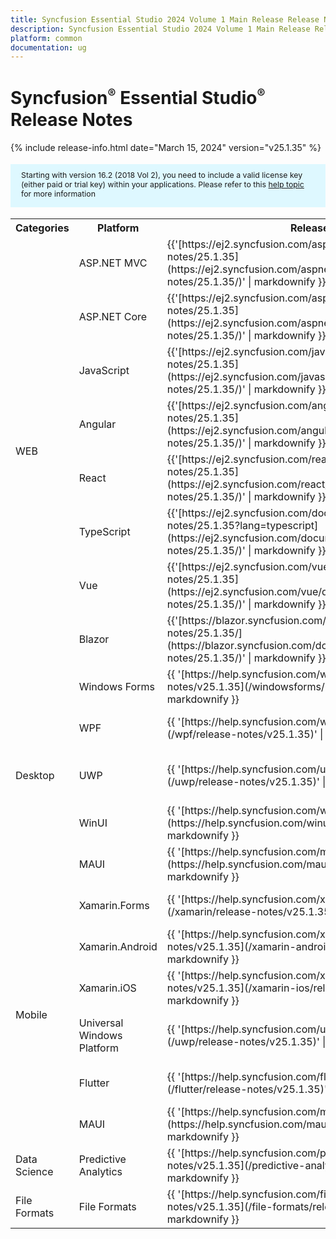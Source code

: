 ```yaml
---
title: Syncfusion Essential Studio 2024 Volume 1 Main Release Release Notes  
description: Syncfusion Essential Studio 2024 Volume 1 Main Release Release Notes  
platform: common
documentation: ug
---
```


# Syncfusion<sup style="font-size:70%">&reg;</sup> Essential Studio<sup style="font-size:70%">&reg;</sup>  Release Notes  

{% include release-info.html date="March 15, 2024"   version="v25.1.35" %} 

<style>
#license {
    font-size: .88em!important;
margin-top: 1.5em;     margin-bottom: 1.5em;
    background-color: #def8ff;
    padding: 10px 17px 14px;
}
</style>

<div id="license">
Starting with version 16.2 (2018 Vol 2), you need to include a valid license key (either paid or trial key) within your applications. 
Please refer to this <a href="/common/essential-studio/licensing/license-key">help topic</a> for more information 
</div>



<table>
<tr>
<th>
Categories</th><th>
Platform</th><th>
Release Notes</th><th>
Read Me</th></tr>
<tr>
<td rowspan="8">
WEB 
</td>
<td>
ASP.NET MVC
</td>
<td>{{'[https://ej2.syncfusion.com/aspnetmvc/documentation/release-notes/25.1.35](https://ej2.syncfusion.com/aspnetmvc/documentation/release-notes/25.1.35/)' | markdownify }}
</td>
<td>{{'[http://files2.syncfusion.com/Installs/v25.1.35/ReadMe/web/ASPMVC.html](http://files2.syncfusion.com/Installs/v25.1.35/ReadMe/web/ASPMVC.html)' | markdownify }}
</td>
</tr>
<tr>
<td>
ASP.NET Core	
</td>
<td>{{'[https://ej2.syncfusion.com/aspnetcore/documentation/release-notes/25.1.35](https://ej2.syncfusion.com/aspnetcore/documentation/release-notes/25.1.35/)' | markdownify }}
</td>
<td>{{'[http://files2.syncfusion.com/Installs/v25.1.35/ReadMe/web/ASPNETCORE.html](http://files2.syncfusion.com/Installs/v25.1.35/ReadMe/web/ASPNETCORE.html)' | markdownify }}
</td>
</tr>
<tr>
<td>
JavaScript
</td>
<td>{{'[https://ej2.syncfusion.com/javascript/documentation/release-notes/25.1.35](https://ej2.syncfusion.com/javascript/documentation/release-notes/25.1.35/)' | markdownify }}
</td>
<td>{{'[http://files2.syncfusion.com/Installs/v25.1.35/ReadMe/web/JavaScript.html](http://files2.syncfusion.com/Installs/v25.1.35/ReadMe/web/JavaScript.html)' | markdownify }}
</td>
</tr>
<tr>
<td>
Angular
</td>
<td>{{'[https://ej2.syncfusion.com/angular/documentation/release-notes/25.1.35](https://ej2.syncfusion.com/angular/documentation/release-notes/25.1.35/)' | markdownify }}
</td>
<td>{{'[http://files2.syncfusion.com/Installs/v25.1.35/ReadMe/web/Angular.html](http://files2.syncfusion.com/Installs/v25.1.35/ReadMe/web/Angular.html)' | markdownify }}
</td>
</tr>
<tr>
<td>
React
</td>
<td>{{'[https://ej2.syncfusion.com/react/documentation/release-notes/25.1.35](https://ej2.syncfusion.com/react/documentation/release-notes/25.1.35/)' | markdownify }}
</td>
<td>{{'[http://files2.syncfusion.com/Installs/v25.1.35/ReadMe/web/React.html](http://files2.syncfusion.com/Installs/v25.1.35/ReadMe/web/React.html)' | markdownify }}
</td>
</tr>
<tr>
<td>
TypeScript
</td>
<td>{{'[https://ej2.syncfusion.com/documentation/release-notes/25.1.35?lang=typescript](https://ej2.syncfusion.com/documentation/release-notes/25.1.35/)' | markdownify }}
</td>
<td>{{'[http://files2.syncfusion.com/Installs/v25.1.35/ReadMe/web/TypeScript.html](http://files2.syncfusion.com/Installs/v25.1.35/ReadMe/web/TypeScript.html)' | markdownify }}
</td>
</tr>
<tr>
<td>
Vue
</td>
<td>{{'[https://ej2.syncfusion.com/vue/documentation/release-notes/25.1.35](https://ej2.syncfusion.com/vue/documentation/release-notes/25.1.35/)' | markdownify }}
</td>
<td>{{'[http://files2.syncfusion.com/Installs/v25.1.35/ReadMe/web/Vue.html](http://files2.syncfusion.com/Installs/v25.1.35/ReadMe/web/Vue.html)' | markdownify }}
</td>
</tr>
<tr>
<td>
Blazor
</td>
<td>{{'[https://blazor.syncfusion.com/documentation/release-notes/25.1.35/](https://blazor.syncfusion.com/documentation/release-notes/25.1.35/)' | markdownify }}
</td>
<td>{{'[http://files2.syncfusion.com/Installs/v25.1.35/ReadMe/web/Blazor.html](http://files2.syncfusion.com/Installs/v25.1.35/ReadMe/web/Blazor.html)' | markdownify }}
</td>
</tr>
<tr>
<td rowspan="5">
Desktop
</td>
<td>
Windows Forms
</td>
<td>{{ '[https://help.syncfusion.com/windowsforms/release-notes/v25.1.35](/windowsforms/release-notes/v25.1.35)' | markdownify }}
</td>
<td>{{ '[http://files2.syncfusion.com/Installs/v25.1.35/ReadMe/WindowsForms.html](http://files2.syncfusion.com/Installs/v25.1.35/ReadMe/WindowsForms.html)' | markdownify }}
</td>
</tr>
<tr>
<td>
WPF
</td>
<td>{{ '[https://help.syncfusion.com/wpf/release-notes/v25.1.35](/wpf/release-notes/v25.1.35)' | markdownify }}
</td>
<td>{{ '[http://files2.syncfusion.com/Installs/v25.1.35/ReadMe/WPF.html](http://files2.syncfusion.com/Installs/v25.1.35/ReadMe/WPF.html)' | markdownify }}
</td>
</tr>
<tr>
<td>
UWP
</td>
<td>{{ '[https://help.syncfusion.com/uwp/release-notes/v25.1.35](/uwp/release-notes/v25.1.35)' | markdownify }}
</td>
<td>{{ '[http://files2.syncfusion.com/Installs/v25.1.35/ReadMe/UniversalWindows.html](http://files2.syncfusion.com/Installs/v25.1.35/ReadMe/UniversalWindows.html)' | markdownify }}
</td>
</tr>
<tr>
<td>
WinUI
</td>
<td>{{ '[https://help.syncfusion.com/winui/release-notes/v25.1.35](https://help.syncfusion.com/winui/release-notes/v25.1.35)' | markdownify }}
</td>
<td>{{ '[http://files2.syncfusion.com/Installs/v25.1.35/ReadMe/WinUI.html](http://files2.syncfusion.com/Installs/v25.1.35/ReadMe/WinUI.html)' | markdownify }}
</td>
</tr>
<tr>
<td>
MAUI
</td>
<td>{{ '[https://help.syncfusion.com/maui/release-notes/v25.1.35](https://help.syncfusion.com/maui/release-notes/v25.1.35)' | markdownify }}
</td>
<td>{{ '[http://files2.syncfusion.com/Installs/v25.1.35/ReadMe/.NETMAUI.html](http://files2.syncfusion.com/Installs/v25.1.35/ReadMe/.NETMAUI.html)' | markdownify }}
</td>
</tr>
<tr>
<td rowspan="6">
Mobile
</td>
<td>
Xamarin.Forms
</td>
<td>{{ '[https://help.syncfusion.com/xamarin/release-notes/v25.1.35](/xamarin/release-notes/v25.1.35)' | markdownify }}
</td>
<td>{{ '[http://files2.syncfusion.com/Installs/v25.1.35/ReadMe/Xamarin_Forms.html](http://files2.syncfusion.com/Installs/v25.1.35/ReadMe/Xamarin_Forms.html)' | markdownify }}
</td>
</tr>
<tr>
<td>
Xamarin.Android
</td>
<td>{{ '[https://help.syncfusion.com/xamarin-android/release-notes/v25.1.35](/xamarin-android/release-notes/v25.1.35)' | markdownify }}
</td>
<td>{{ '[http://files2.syncfusion.com/Installs/v25.1.35/ReadMe/Xamarin_Forms.html](http://files2.syncfusion.com/Installs/v25.1.35/ReadMe/Xamarin_Forms.html)' | markdownify }}
</td>
</tr>
<tr>
<td>
Xamarin.iOS
</td>
<td>{{ '[https://help.syncfusion.com/xamarin-ios/release-notes/v25.1.35](/xamarin-ios/release-notes/v25.1.35)' | markdownify }}
</td>
<td>{{ '[http://files2.syncfusion.com/Installs/v25.1.35/ReadMe/Xamarin_Forms.html](http://files2.syncfusion.com/Installs/v25.1.35/ReadMe/Xamarin_Forms.html)' | markdownify }}
</td>
</tr>
<tr>
<td>
Universal Windows Platform
</td>
<td>{{ '[https://help.syncfusion.com/uwp/release-notes/v25.1.35](/uwp/release-notes/v25.1.35)' | markdownify }}
</td>
<td>{{ '[http://files2.syncfusion.com/Installs/v25.1.35/ReadMe/UniversalWindows.html](http://files2.syncfusion.com/Installs/v25.1.35/ReadMe/UniversalWindows.html)' | markdownify }}
</td>
</tr>
<tr>
<td>
Flutter
</td>
<td>{{ '[https://help.syncfusion.com/flutter/release-notes/v25.1.35](/flutter/release-notes/v25.1.35)' | markdownify }}
</td>
<td>{{ '[http://files2.syncfusion.com/Installs/v25.1.35/ReadMe/Flutter.html](http://files2.syncfusion.com/Installs/v25.1.35/ReadMe/Flutter.html)' | markdownify }}
</td>
</tr>
<tr>
<td>
MAUI
</td>
<td>{{ '[https://help.syncfusion.com/maui/release-notes/v25.1.35](https://help.syncfusion.com/maui/release-notes/v25.1.35)' | markdownify }}
</td>
<td>{{ '[http://files2.syncfusion.com/Installs/v25.1.35/ReadMe/.NETMAUI.html](http://files2.syncfusion.com/Installs/v25.1.35/ReadMe/.NETMAUI.html)' | markdownify }}
</td>
</tr>



<tr>
<td>
Data Science
</td>
<td>
Predictive Analytics
</td>
<td>{{ '[https://help.syncfusion.com/predictive-analytics/release-notes/v25.1.35](/predictive-analytics/release-notes/v25.1.35)' | markdownify }}
</td>
<td>
</td>
</tr>
<tr>
<td>
File Formats
</td>
<td>
File Formats
</td>
<td>{{ '[https://help.syncfusion.com/file-formats/release-notes/v25.1.35](/file-formats/release-notes/v25.1.35)' | markdownify }}
</td>
<td>
</td>
</tr>
</table>